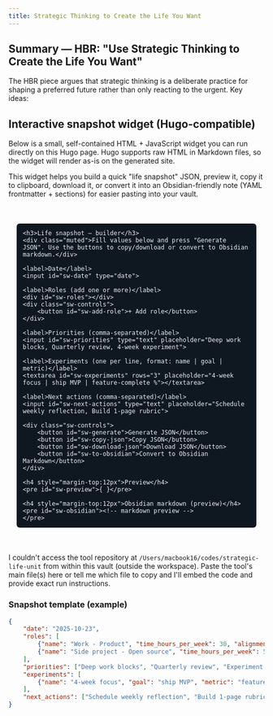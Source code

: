 ```yaml
---
title: Strategic Thinking to Create the Life You Want
---
```




## Summary — HBR: "Use Strategic Thinking to Create the Life You Want"

The HBR piece argues that strategic thinking is a deliberate practice for shaping a preferred future rather than only reacting to the urgent. Key ideas:




## Interactive snapshot widget (Hugo-compatible)

Below is a small, self-contained HTML + JavaScript widget you can run directly on this Hugo page. Hugo supports raw HTML in Markdown files, so the widget will render as-is on the generated site.

This widget helps you build a quick "life snapshot" JSON, preview it, copy it to clipboard, download it, or convert it into an Obsidian-friendly note (YAML frontmatter + sections) for easier pasting into your vault.

<!-- snapshot-widget start -->
<div id="snapshot-widget" style="max-width:880px;margin:1.25rem 0;padding:1rem;border:1px solid var(--accent) ;border-radius:6px;">
	<style>
		#snapshot-widget label{display:block;font-weight:600;margin-top:0.5rem}
		#snapshot-widget input[type=text],#snapshot-widget input[type=date],#snapshot-widget textarea{width:100%;padding:8px;margin-top:6px;border-radius:4px;border:1px solid #ddd}
		#snapshot-widget .row{display:flex;gap:8px}
		#snapshot-widget .row > *{flex:1}
		#snapshot-widget button{margin-top:10px;padding:8px 12px;border-radius:6px;border:0;background:#0b74de;color:#fff;cursor:pointer}
		#snapshot-widget .muted{color:#666;font-size:0.9rem}
		#snapshot-widget pre{background:#0f1720;color:#e6eef8;padding:12px;border-radius:6px;overflow:auto}
		.sw-role {border:1px dashed #ccc;padding:8px;border-radius:6px;margin-top:8px}
		.sw-controls{display:flex;gap:8px;flex-wrap:wrap}
	</style>

	<h3>Life snapshot — builder</h3>
	<div class="muted">Fill values below and press "Generate JSON". Use the buttons to copy/download or convert to Obsidian markdown.</div>

	<label>Date</label>
	<input id="sw-date" type="date">

	<label>Roles (add one or more)</label>
	<div id="sw-roles"></div>
	<div class="sw-controls">
		<button id="sw-add-role">+ Add role</button>
	</div>

	<label>Priorities (comma-separated)</label>
	<input id="sw-priorities" type="text" placeholder="Deep work blocks, Quarterly review, 4-week experiment">

	<label>Experiments (one per line, format: name | goal | metric)</label>
	<textarea id="sw-experiments" rows="3" placeholder="4-week focus | ship MVP | feature-complete %"></textarea>

	<label>Next actions (comma-separated)</label>
	<input id="sw-next-actions" type="text" placeholder="Schedule weekly reflection, Build 1-page rubric">

	<div class="sw-controls">
		<button id="sw-generate">Generate JSON</button>
		<button id="sw-copy-json">Copy JSON</button>
		<button id="sw-download-json">Download JSON</button>
		<button id="sw-to-obsidian">Convert to Obsidian Markdown</button>
	</div>

	<h4 style="margin-top:12px">Preview</h4>
	<pre id="sw-preview">{ }</pre>

	<h4 style="margin-top:12px">Obsidian markdown (preview)</h4>
	<pre id="sw-obsidian"><!-- markdown preview -->
	</pre>
</div>
<script>
(function(){
	const $ = id => document.getElementById(id);
	const rolesEl = $('sw-roles');
	const dateEl = $('sw-date');
	const addRoleBtn = $('sw-add-role');
	const genBtn = $('sw-generate');
	const copyJsonBtn = $('sw-copy-json');
	const downloadJsonBtn = $('sw-download-json');
	const toObsBtn = $('sw-to-obsidian');
	const preview = $('sw-preview');
	const obsPreview = $('sw-obsidian');

	// set default date to today
	const today = new Date().toISOString().slice(0,10);
	dateEl.value = today;

	function makeRoleNode(role){
		const id = 'r'+Math.random().toString(36).slice(2,8);
		const wrap = document.createElement('div');
		wrap.className = 'sw-role';
		wrap.innerHTML = `
			<div class="row">
				<div><label>Name</label><input class="sw-name" type="text" value="${role?.name||''}" placeholder="Role name"></div>
				<div><label>Hours / week</label><input class="sw-hours" type="text" value="${role?.hours||''}" placeholder="e.g. 10"></div>
			</div>
			<label>Alignment</label>
			<input class="sw-align" type="text" value="${role?.alignment||''}" placeholder="high / medium / low">
			<label>Notes</label>
			<input class="sw-notes" type="text" value="${role?.notes||''}" placeholder="Short note">
			<div style=\"margin-top:8px;display:flex;gap:8px\">
				<button class=\"sw-remove\">Remove</button>
			</div>
		`;
		wrap.querySelector('.sw-remove').addEventListener('click',()=>wrap.remove());
		return wrap;
	}

	addRoleBtn.addEventListener('click',function(e){
		e.preventDefault();
		rolesEl.appendChild(makeRoleNode());
	});

	// initial role
	rolesEl.appendChild(makeRoleNode({name:'Work - Product',hours:30,alignment:'high',notes:'Main job'}));

	function readRoles(){
		const nodes = rolesEl.querySelectorAll('.sw-role');
		const out = [];
		nodes.forEach(n=>{
			const name = n.querySelector('.sw-name').value.trim();
			const hours = parseFloat(n.querySelector('.sw-hours').value) || 0;
			const alignment = n.querySelector('.sw-align').value.trim();
			const notes = n.querySelector('.sw-notes').value.trim();
			if(name) out.push({name, time_hours_per_week: hours, alignment, notes});
		});
		return out;
	}

	function readExperiments(){
		return $('sw-experiments').value.split('\n').map(l=>l.trim()).filter(Boolean).map(l=>{
			const parts = l.split('|').map(p=>p.trim());
			return {name:parts[0]||'', goal:parts[1]||'', metric:parts[2]||'', status:'planned'};
		});
	}

	function generateSnapshot(){
		const snapshot = {
			date: dateEl.value || new Date().toISOString().slice(0,10),
			roles: readRoles(),
			priorities: $('sw-priorities').value.split(',').map(s=>s.trim()).filter(Boolean),
			experiments: readExperiments(),
			next_actions: $('sw-next-actions').value.split(',').map(s=>s.trim()).filter(Boolean)
		};
		return snapshot;
	}

	function toObsMarkdown(obj){
		// simple YAML frontmatter + sections
		const fm = ['---'];
		fm.push(`title: "Life snapshot — ${obj.date}"`);
		fm.push(`date: ${obj.date}`);
		fm.push('---\n');
		fm.push('## Roles');
		obj.roles.forEach(r=>{
			fm.push(`- **${r.name}** — ${r.time_hours_per_week} hrs/wk — alignment: ${r.alignment}` + (r.notes?` — ${r.notes}`:''));
		});
		fm.push('\n## Priorities');
		obj.priorities.forEach(p=>fm.push(`- ${p}`));
		fm.push('\n## Experiments');
		obj.experiments.forEach(e=>fm.push(`- **${e.name}** — ${e.goal} — metric: ${e.metric} — status: ${e.status}`));
		fm.push('\n## Next actions');
		obj.next_actions.forEach(a=>fm.push(`- ${a}`));
		return fm.join('\n');
	}

	genBtn.addEventListener('click',function(e){
		e.preventDefault();
		const s = generateSnapshot();
		preview.textContent = JSON.stringify(s,null,2);
		obsPreview.textContent = toObsMarkdown(s);
	});

	copyJsonBtn.addEventListener('click',function(){
		const s = generateSnapshot();
		navigator.clipboard.writeText(JSON.stringify(s,null,2)).then(()=>{
			copyJsonBtn.textContent = 'Copied ✓';
			setTimeout(()=>copyJsonBtn.textContent='Copy JSON',1200);
		});
	});

	downloadJsonBtn.addEventListener('click',function(){
		const s = generateSnapshot();
		const blob = new Blob([JSON.stringify(s,null,2)],{type:'application/json'});
		const url = URL.createObjectURL(blob);
		const a = document.createElement('a');
		a.href = url; a.download = `life-snapshot-${s.date}.json`;
		document.body.appendChild(a); a.click(); a.remove(); URL.revokeObjectURL(url);
	});

	toObsBtn.addEventListener('click',function(){
		const s = generateSnapshot();
		const md = toObsMarkdown(s);
		navigator.clipboard.writeText(md).then(()=>{
			toObsBtn.textContent = 'Copied ✓';
			setTimeout(()=>toObsBtn.textContent='Convert to Obsidian Markdown',1200);
		});
	});

	// initial generate
	genBtn.click();
})();
</script>
<!-- snapshot-widget end -->

I couldn't access the tool repository at `/Users/macbook16/codes/strategic-life-unit` from within this vault (outside the workspace). Paste the tool's main file(s) here or tell me which file to copy and I'll embed the code and provide exact run instructions.

### Snapshot template (example)

```json
{
	"date": "2025-10-23",
	"roles": [
		{"name": "Work - Product", "time_hours_per_week": 30, "alignment": "high", "notes": "Main job"},
		{"name": "Side project - Open source", "time_hours_per_week": 5, "alignment": "medium", "notes": "Sporadic"}
	],
	"priorities": ["Deep work blocks", "Quarterly review", "Experiment: 4-week focus"],
	"experiments": [
		{"name": "4-week focus", "goal": "ship MVP", "metric": "feature-complete %", "status": "planned"}
	],
	"next_actions": ["Schedule weekly reflection", "Build 1-page rubric"]
}
```

